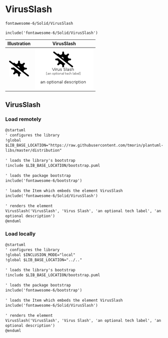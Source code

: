 # VirusSlash


```text
fontawesome-6/Solid/VirusSlash
```

```text
include('fontawesome-6/Solid/VirusSlash')
```



| Illustration | VirusSlash |
| :---: | :---: |
| ![illustration for Illustration](../../fontawesome-6/Solid/VirusSlash.png) | ![illustration for VirusSlash](../../fontawesome-6/Solid/VirusSlash.Local.png) |




## VirusSlash

### Load remotely
```plantuml
@startuml
' configures the library
!global $LIB_BASE_LOCATION="https://raw.githubusercontent.com/tmorin/plantuml-libs/master/distribution"

' loads the library's bootstrap
!include $LIB_BASE_LOCATION/bootstrap.puml

' loads the package bootstrap
include('fontawesome-6/bootstrap')

' loads the Item which embeds the element VirusSlash
include('fontawesome-6/Solid/VirusSlash')

' renders the element
VirusSlash('VirusSlash', 'Virus Slash', 'an optional tech label', 'an optional description')
@enduml
```

### Load locally
```plantuml
@startuml
' configures the library
!global $INCLUSION_MODE="local"
!global $LIB_BASE_LOCATION="../.."

' loads the library's bootstrap
!include $LIB_BASE_LOCATION/bootstrap.puml

' loads the package bootstrap
include('fontawesome-6/bootstrap')

' loads the Item which embeds the element VirusSlash
include('fontawesome-6/Solid/VirusSlash')

' renders the element
VirusSlash('VirusSlash', 'Virus Slash', 'an optional tech label', 'an optional description')
@enduml
```

